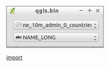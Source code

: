 ![](../images/QgsMapLayerComboBox-standalone.png)

[import](../gui/qgis-sample-QgsMapLayerComboBox.py)
